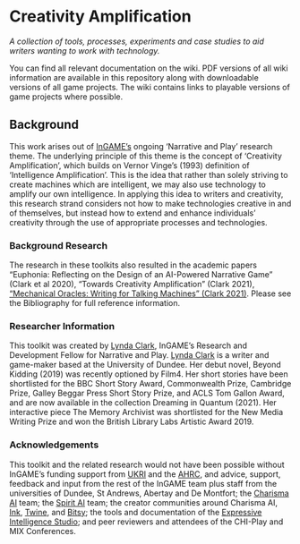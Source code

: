 # Creativity Amplification

*A collection of tools, processes, experiments and case studies to aid writers wanting to work with technology.*

You can find all relevant documentation on the wiki. PDF versions of all wiki information are available in this repository along with downloadable versions of all game projects. The wiki contains links to playable versions of game projects where possible. 

## Background

This work arises out of [InGAME’s](https://www.innovationforgames.com/) ongoing ‘Narrative and Play’ research theme. The underlying principle of this theme is the concept of ‘Creativity Amplification’, which builds on Vernor Vinge’s (1993) definition of ‘Intelligence Amplification’. This is the idea that rather than solely striving to create machines which are intelligent, we may also use technology to amplify our own intelligence. In applying this idea to writers and creativity, this research strand considers not how to make technologies creative in and of themselves, but instead how to extend and enhance individuals’ creativity through the use of appropriate processes and technologies.

### Background Research

The research in these toolkits also resulted in the academic papers “Euphonia: Reflecting on the Design of an AI-Powered Narrative Game” (Clark et al 2020), “Towards Creativity Amplification” (Clark 2021), [“Mechanical Oracles: Writing for Talking Machines” (Clark 2021)](https://www.youtube.com/watch?v=mkstioADojU). Please see the Bibliography for full reference information.

### Researcher Information

This toolkit was created by [Lynda Clark](https://discovery.dundee.ac.uk/en/persons/lynda-clark), InGAME’s Research and Development Fellow for Narrative and Play. [Lynda Clark](https://wouldyouliketochangethedifficultysetting.wordpress.com/about/) is a writer and game-maker based at the University of Dundee. Her debut novel, Beyond Kidding (2019) was recently optioned by Film4. Her short stories have been shortlisted for the BBC Short Story Award, Commonwealth Prize, Cambridge Prize, Galley Beggar Press Short Story Prize, and ACLS Tom Gallon Award, and are now available in the collection Dreaming in Quantum (2021). Her interactive piece The Memory Archivist was shortlisted for the New Media Writing Prize and won the British Library Labs Artistic Award 2019.

### Acknowledgements

This toolkit and the related research would not have been possible without InGAME’s funding support from [UKRI](https://www.ukri.org/) and the [AHRC](https://ahrc.ukri.org/), and advice, support, feedback and input from the rest of the InGAME team plus staff from the universities of Dundee, St Andrews, Abertay and De Montfort; the [Charisma AI](https://charisma.ai/) team; the [Spirit AI](https://www.spiritai.com/) team; the creator communities around Charisma AI, [Ink](https://www.inklestudios.com/ink/), [Twine](https://www.twinery.org), and [Bitsy](https://make.bitsy.org/); the tools and documentation of the [Expressive Intelligence Studio](https://eis.ucsc.edu/); and peer reviewers and attendees of the CHI-Play and MIX Conferences.